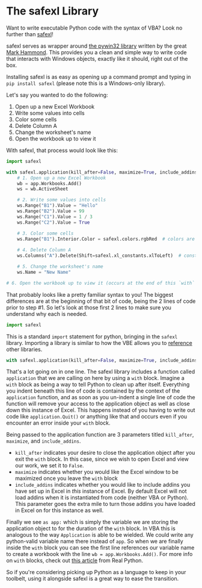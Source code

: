 # The safexl Library

Want to write executable Python code with the syntax of VBA? Look no further than [safexl](https://github.com/ThePoetCoder/safexl)!

safexl serves as wrapper around [the pywin32 library](https://github.com/mhammond/pywin32) written by the great [Mark Hammond](https://www.reddit.com/r/Python/comments/402ccx/help_me_appreciate_mark_hammond/). This provides you a clean and simple way to write code that interacts with Windows objects, exactly like it should, right out of the box.

Installing safexl is as easy as opening up a command prompt and typing in `pip install safexl` (please note this is a Windows-only library).

Let's say you wanted to do the following:
1. Open up a new Excel Workbook
2. Write some values into cells
3. Color some cells
4. Delete Column A
5. Change the worksheet's name
6. Open the workbook up to view it

With safexl, that process would look like this:
```python
import safexl

with safexl.application(kill_after=False, maximize=True, include_addins=True) as app:
    # 1. Open up a new Excel Workbook
    wb = app.Workbooks.Add()
    ws = wb.ActiveSheet

    # 2. Write some values into cells
    ws.Range("B1").Value = "Hello"
    ws.Range("B2").Value = 99
    ws.Range("C1").Value = 1 / 3
    ws.Range("C2").Value = True

    # 3. Color some cells
    ws.Range("B1").Interior.Color = safexl.colors.rgbRed  # colors are included
    
    # 4. Delete Column A
    ws.Columns("A").Delete(Shift=safexl.xl_constants.xlToLeft)  # constants are included

    # 5. Change the worksheet's name
    ws.Name = "New Name"

# 6. Open the workbook up to view it (occurs at the end of this `with` block when `kill_after=False` above)

```
That probably looks like a pretty familiar syntax to you! The biggest differences are at the beginning of that bit of code, being the 2 lines of code prior to step #1. So let's look at those first 2 lines to make sure you understand why each is needed.

```python
import safexl
```
This is a standard `import` statement for python, bringing in the `safexl` library. Importing a library is similar to how the VBE allows you to [reference](../master/references.md) other libraries. 

```python
with safexl.application(kill_after=False, maximize=True, include_addins=True) as app:
```

That's a lot going on in one line. The safexl library includes a function called `application` that we are calling on here by using a `with` block. Imagine a `with` block as being a way to tell Python to clean up after itself. Everything you indent beneath this line of code is contained by the context of the `application` function, and as soon as you un-indent a single line of code the function will remove your access to the application object as well as close down this instance of Excel. This happens instead of you having to write out code like `application.Quit()` or anything like that and occurs even if you encounter an error inside your `with` block.

Being passed to the application function are 3 parameters titled `kill_after`, `maximize`, and `include_addins`. 
* `kill_after` indicates your desire to close the application object after you exit the `with` block. In this case, since we wish to open Excel and view our work, we set it to `False`.
* `maximize` indicates whether you would like the Excel window to be maximized once you leave the `with` block
* `include_addins` indicates whether you would like to include addins you have set up in Excel in *this* instance of Excel. By default Excel will not load addins when it is instantiated from code (neither VBA or Python). This parameter goes the extra mile to turn those addins you have loaded in Excel on for this instance as well.

Finally we see `as app:` which is simply the variable we are storing the application object to for the duration of the `with` block. In VBA this is analogous to the way `Application` is able to be wielded. We could write any python-valid variable name there instead of `app`. So when we are finally inside the `with` block you can see the first line references our variable name to create a workbook with the line `wb = app.Workbooks.Add()`. For more info on `with` blocks, check out [this article](https://realpython.com/python-keywords/#structure-keywords-def-class-with-as-pass-lambda) from Real Python.

So if you're considering picking up Python as a language to keep in your toolbelt, using it alongside safexl is a great way to ease the transition.
